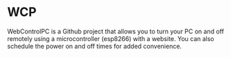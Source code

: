 # WCP
 WebControlPC is a Github project that allows you to turn your PC on and off remotely using a microcontroller (esp8266) with a website. You can also schedule the power on and off times for added convenience.
